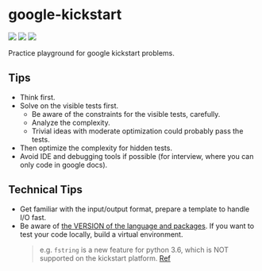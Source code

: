 # google-kickstart

![](https://img.shields.io/badge/Python-3.5-blue.svg)
![](https://img.shields.io/badge/numpy-1.16.2-green.svg)
![](https://img.shields.io/badge/scipy-1.2.1-green.svg)

Practice playground for google kickstart problems.

## Tips

- Think first.
- Solve on the visible tests first.
  - Be aware of the constraints for the visible tests, carefully.
  - Analyze the complexity.
  - Trivial ideas with moderate optimization could probably pass the tests.
- Then optimize the complexity for hidden tests.
- Avoid IDE and debugging tools if possible (for interview, where you can only code in google docs).

## Technical Tips

- Get familiar with the input/output format, prepare a template to handle I/O fast.
- Be aware of [the VERSION of the language and packages](https://codingcompetitions.withgoogle.com/kickstart/faq). If you want to test your code locally, build a virtual environment.
  > e.g. `fstring` is a new feature for python 3.6, which is NOT supported on the kickstart platform. [Ref](https://www.python.org/dev/peps/pep-0498/)
